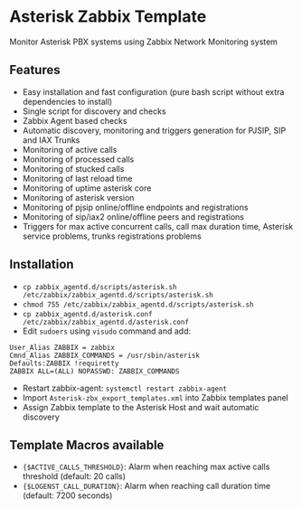 # Asterisk Zabbix Template
Monitor Asterisk PBX systems using Zabbix Network Monitoring system

## Features
- Easy installation and fast configuration (pure bash script without extra dependencies to install)
- Single script for discovery and checks
- Zabbix Agent based checks
- Automatic discovery, monitoring and triggers generation for PJSIP, SIP and IAX Trunks
- Monitoring of active calls
- Monitoring of processed calls
- Monitoring of stucked calls
- Monitoring of last reload time
- Monitoring of uptime asterisk core
- Monitoring of asterisk version
- Monitoring of pjsip online/offline endpoints and registrations
- Monitoring of sip/iax2 online/offline peers and registrations
- Triggers for max active concurrent calls, call max duration time, Asterisk service problems, trunks registrations problems

## Installation
- `cp zabbix_agentd.d/scripts/asterisk.sh /etc/zabbix/zabbix_agentd.d/scripts/asterisk.sh`
- `chmod 755 /etc/zabbix/zabbix_agentd.d/scripts/asterisk.sh`
- `cp zabbix_agentd.d/asterisk.conf /etc/zabbix/zabbix_agentd.d/asterisk.conf`
- Edit `sudoers` using `visudo` command and add:
```
User_Alias ZABBIX = zabbix
Cmnd_Alias ZABBIX_COMMANDS = /usr/sbin/asterisk
Defaults:ZABBIX !requiretty
ZABBIX ALL=(ALL) NOPASSWD: ZABBIX_COMMANDS
```
- Restart zabbix-agent: `systemctl restart zabbix-agent `
- Import `Asterisk-zbx_export_templates.xml` into Zabbix templates panel
- Assign Zabbix template to the Asterisk Host and wait automatic discovery


## Template Macros available
- `{$ACTIVE_CALLS_THRESHOLD}`: Alarm when reaching max active calls threshold (default: 20 calls)
- `{$LOGENST_CALL_DURATION}`: Alarm when reaching call duration time (default: 7200 seconds)
